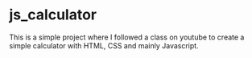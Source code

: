 # js_calculator
This is a simple project where I followed a class on youtube to create a simple calculator with HTML, CSS and mainly Javascript.
